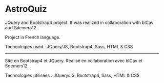 # AstroQuiz
JQuery and Bootstrap4 project. It was realized in collaboration with blCav and Sdemers12.

Project in French language.

Technologies used : JQuery/JS, Bootstrap4, Sass, HTML & CSS

---------

Site en Bootstrap4 et JQuery. Réalisé en collaboration avec blCav et Sdemers12.

Technologies utilisées : JQuery/JS, Bootstrap4, Sass, HTML & CSS
